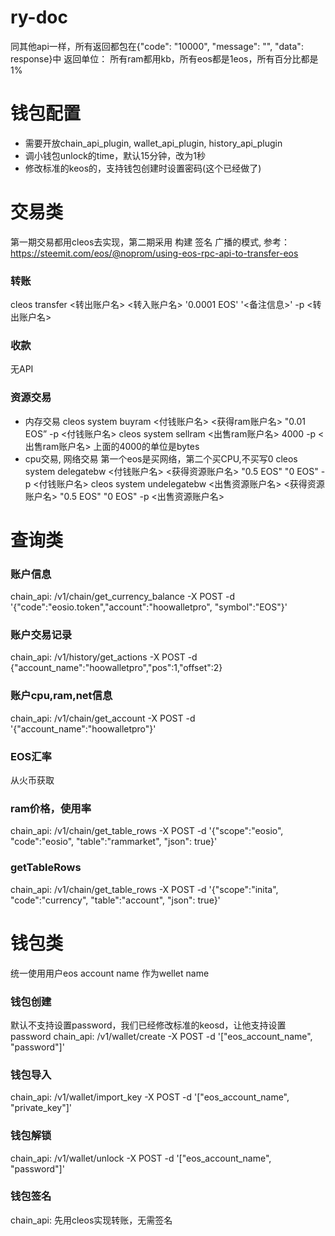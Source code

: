 # ry-doc


同其他api一样，所有返回都包在{"code": "10000", "message": "", "data": response}中
返回单位： 所有ram都用kb，所有eos都是1eos，所有百分比都是1%

# 钱包配置
- 需要开放chain_api_plugin, wallet_api_plugin, history_api_plugin
- 调小钱包unlock的time，默认15分钟，改为1秒
- 修改标准的keos的，支持钱包创建时设置密码(这个已经做了)

# 交易类
第一期交易都用cleos去实现，第二期采用 构建 签名 广播的模式,
参考：https://steemit.com/eos/@noprom/using-eos-rpc-api-to-transfer-eos

### 转账
cleos transfer <转出账户名> <转入账户名> '0.0001 EOS' '<备注信息>' -p <转出账户名>
### 收款
无API
### 资源交易
- 内存交易
cleos system buyram <付钱账户名> <获得ram账户名> "0.01 EOS” -p <付钱账户名>
cleos system sellram <出售ram账户名> 4000 -p <出售ram账户名>
上面的4000的单位是bytes
- cpu交易, 网络交易
第一个eos是买网络，第二个买CPU,不买写0
cleos system delegatebw <付钱账户名> <获得资源账户名> "0.5 EOS" "0 EOS" -p <付钱账户名>
cleos system undelegatebw <出售资源账户名> <获得资源账户名> "0.5 EOS" "0 EOS" -p <出售资源账户名>


# 查询类
### 账户信息
chain_api: /v1/chain/get_currency_balance -X POST -d '{"code":"eosio.token","account":"hoowalletpro", "symbol":"EOS"}'
### 账户交易记录
chain_api: /v1/history/get_actions -X POST -d {"account_name":"hoowalletpro","pos":1,"offset":2} 
### 账户cpu,ram,net信息
chain_api: /v1/chain/get_account -X POST -d '{"account_name":"hoowalletpro"}'
### EOS汇率
从火币获取
### ram价格，使用率
chain_api: /v1/chain/get_table_rows -X POST -d '{"scope":"eosio", "code":"eosio", "table":"rammarket", "json": true}'
### getTableRows
chain_api: /v1/chain/get_table_rows -X POST -d '{"scope":"inita", "code":"currency", "table":"account", "json": true}'

# 钱包类
统一使用用户eos account name 作为wellet name
### 钱包创建
默认不支持设置password，我们已经修改标准的keosd，让他支持设置password
chain_api: /v1/wallet/create -X POST -d '["eos_account_name", "password"]'
### 钱包导入
chain_api: /v1/wallet/import_key -X POST -d '["eos_account_name", "private_key"]'
### 钱包解锁
chain_api: /v1/wallet/unlock -X POST -d '["eos_account_name", "password"]'
### 钱包签名
chain_api: 先用cleos实现转账，无需签名

